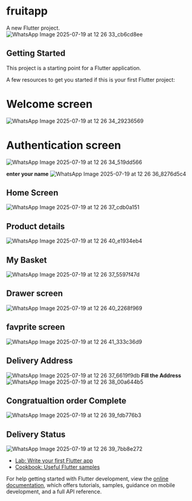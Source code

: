 # fruitapp
A new Flutter project.
![WhatsApp Image 2025-07-19 at 12 26 33_cb6cd8ee](https://github.com/user-attachments/assets/e7bc1a0c-d6b8-46a7-ab02-0b8430e6564f)



## Getting Started

This project is a starting point for a Flutter application.

A few resources to get you started if this is your first Flutter project:
# Welcome screen 
![WhatsApp Image 2025-07-19 at 12 26 34_29236569](https://github.com/user-attachments/assets/27184c25-0907-47ec-b280-8e45a5c89b70)

# Authentication screen 
![WhatsApp Image 2025-07-19 at 12 26 34_519dd566](https://github.com/user-attachments/assets/5b451d89-da60-4544-97ff-56356ac10c73)

**enter your name**
![WhatsApp Image 2025-07-19 at 12 26 36_8276d5c4](https://github.com/user-attachments/assets/a450b2bb-207c-4654-8254-fa7974a58815)

## Home Screen 
![WhatsApp Image 2025-07-19 at 12 26 37_cdb0a151](https://github.com/user-attachments/assets/f83c9498-b3ad-4a31-afff-b7f276a46a07)

## Product details
![WhatsApp Image 2025-07-19 at 12 26 40_e1934eb4](https://github.com/user-attachments/assets/d6ba2635-1e1a-4b0c-b23c-d3e204afa987)


## My Basket
![WhatsApp Image 2025-07-19 at 12 26 37_5597f47d](https://github.com/user-attachments/assets/ea8c4610-035f-426c-94ff-800174e9dd4d)

## Drawer screen
![WhatsApp Image 2025-07-19 at 12 26 40_2268f969](https://github.com/user-attachments/assets/f9efd4e2-7412-4632-a2a1-733e95d2c77a)

## favprite screen
![WhatsApp Image 2025-07-19 at 12 26 41_333c36d9](https://github.com/user-attachments/assets/6f6e9cf2-e6c3-4dca-8e20-3c7e6df86f42)

## Delivery Address
![WhatsApp Image 2025-07-19 at 12 26 37_6619f9db](https://github.com/user-attachments/assets/e8f94203-f13c-42a8-a675-6ec4688ef295)
**Fill the Address**
![WhatsApp Image 2025-07-19 at 12 26 38_00a644b5](https://github.com/user-attachments/assets/cfddde7b-e298-4dfb-93be-cf382272546a)

## Congratualtion order Complete
![WhatsApp Image 2025-07-19 at 12 26 39_fdb776b3](https://github.com/user-attachments/assets/023d2cc8-d919-418b-a81a-07622da919eb)

## Delivery Status
![WhatsApp Image 2025-07-19 at 12 26 39_7bb8e272](https://github.com/user-attachments/assets/40b333e1-2308-468d-8a90-5383a0a70880)











- [Lab: Write your first Flutter app](https://docs.flutter.dev/get-started/codelab)
- [Cookbook: Useful Flutter samples](https://docs.flutter.dev/cookbook)

For help getting started with Flutter development, view the
[online documentation](https://docs.flutter.dev/), which offers tutorials,
samples, guidance on mobile development, and a full API reference.
